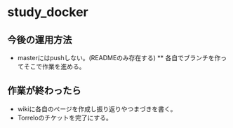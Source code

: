 # study_docker
## 今後の運用方法
* masterにはpushしない。(READMEのみ存在する)
** 各自でブランチを作ってそこで作業を進める。
## 作業が終わったら
* wikiに各自のページを作成し振り返りやつまづきを書く。
* Torreloのチケットを完了にする。
